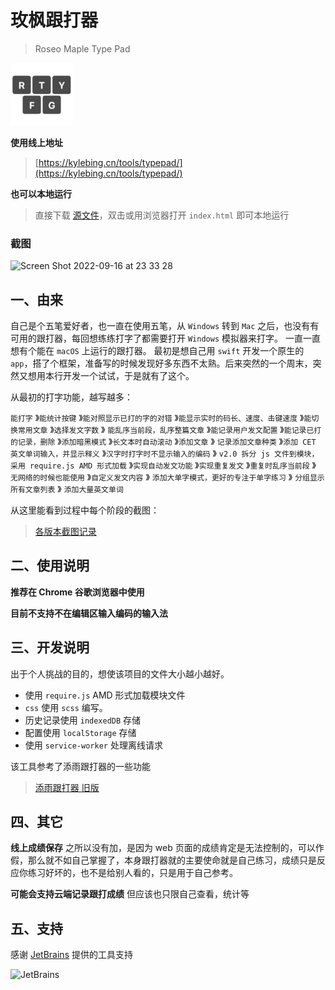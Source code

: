 # 玫枫跟打器
> Roseo Maple Type Pad

<img width="100" src="img/logo.png"/>

**使用线上地址**
> [https://kylebing.cn/tools/typepad/](https://kylebing.cn/tools/typepad/)

**也可以本地运行**
> 直接下载 [源文件](https://github.com/KyleBing/typepad/archive/refs/heads/master.zip)，双击或用浏览器打开 `index.html` 即可本地运行


### 截图

<img width="1415" alt="Screen Shot 2022-09-16 at 23 33 28" src="https://user-images.githubusercontent.com/12215982/190679390-886d4fc4-d526-494b-a35c-7db3a7fc4331.png">


## 一、由来
自己是个五笔爱好者，也一直在使用五笔，从 `Windows` 转到 `Mac` 之后，也没有有可用的跟打器，每回想练练打字了都需要打开 `Windows` 模拟器来打字。
一直一直想有个能在 `macOS` 上运行的跟打器。
最初是想自己用 `swift` 开发一个原生的 `app`，搭了个框架，准备写的时候发现好多东西不太熟。后来突然的一个周末，突然又想用本行开发一个试试，于是就有了这个。

从最初的打字功能，越写越多：

`能打字` 》`能统计按键` 》`能对照显示已打的字的对错` 》`能显示实时的码长、速度、击键速度` 》`能切换常用文章` 》`选择发文字数` 》
`能乱序当前段，乱序整篇文章` 》`能记录用户发文配置` 》`能记录已打的记录，删除` 》`添加暗黑模式` 》`长文本时自动滚动` 》`添加文章` 》
`记录添加文章种类` 》`添加 CET 英文单词输入，并显示释义` 》`汉字时打字时不显示输入的编码` 》
`v2.0 拆分 js 文件到模块，采用 require.js AMD 形式加载` 》`实现自动发文功能` 》`实现重复发文` 》`重复时乱序当前段` 》
`无网络的时候也能使用` 》`自定义发文内容` 》 `添加大单字模式，更好的专注于单字练习` 》 `分组显示所有文章列表` 》 `添加大量英文单词`

从这里能看到过程中每个阶段的截图：
> [各版本截图记录](https://github.com/KyleBing/typepad/discussions/18)

## 二、使用说明

__推荐在 Chrome 谷歌浏览器中使用__

__目前不支持不在编辑区输入编码的输入法__


## 三、开发说明

出于个人挑战的目的，想使该项目的文件大小越小越好。

 - 使用 `require.js` AMD 形式加载模块文件
 - `css` 使用 `scss` 编写。
 - 历史记录使用 `indexedDB` 存储
 - 配置使用 `localStorage` 存储
 - 使用 `service-worker` 处理离线请求

该工具参考了添雨跟打器的一些功能
> [添雨跟打器 旧版](https://github.com/taliove/tygdq)


## 四、其它
**线上成绩保存**
之所以没有加，是因为 web 页面的成绩肯定是无法控制的，可以作假，那么就不如自己掌握了，本身跟打器就的主要使命就是自己练习，成绩只是反应你练习好坏的，也不是给别人看的，只是用于自己参考。

**可能会支持云端记录跟打成绩**
但应该也只限自己查看，统计等


## 五、支持

感谢 [JetBrains](https://www.jetbrains.com/?from=typepad@KyleBing) 提供的工具支持

![JetBrains](https://resources.jetbrains.com/storage/products/company/brand/logos/jb_beam.svg?_ga=2.54620846.401568951.1648434626-301403838.1648434626)

